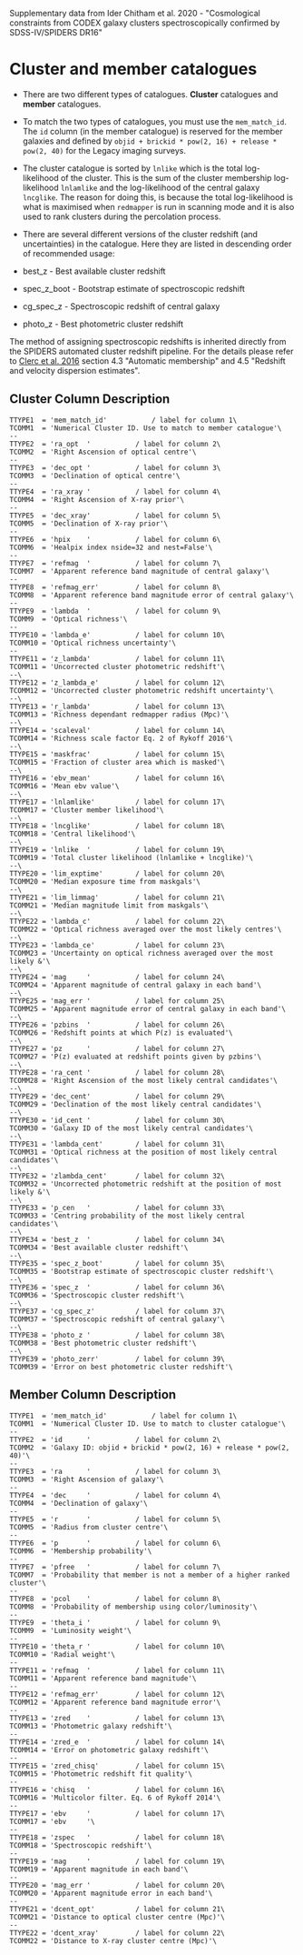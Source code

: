 Supplementary data  from Ider Chitham et al. 2020 - "Cosmological constraints from CODEX galaxy clusters spectroscopically confirmed by SDSS-IV/SPIDERS DR16"

# Cluster and member catalogues

* There are two different types of catalogues. **Cluster** catalogues and **member** catalogues. 

* To match the two types of catalogues, you must use the `mem_match_id`. The `id` column (in the member catalogue) is reserved for the member galaxies and defined by `objid + brickid * pow(2, 16) + release * pow(2, 40)` for the Legacy imaging surveys.

* The cluster catalogue is sorted by `lnlike` which is the total log-likelihood of the cluster. This is the sum of the cluster membership log-likelihood `lnlamlike` and the log-likelihood of the central galaxy `lncglike`. The reason for doing this, is because the total log-likelihood is what is maximised when `redmapper` is run in scanning mode and it is also used to rank clusters during the percolation process.

* There are several different versions of the cluster redshift (and uncertainties) in the catalogue. Here they are listed in descending order of recommended usage:

* best_z - Best available cluster redshift
* spec_z_boot - Bootstrap estimate of spectroscopic redshift
* cg_spec_z - Spectroscopic redshift of central galaxy
* photo_z - Best photometric cluster redshift

The method of assigning spectroscopic redshifts is inherited directly from the SPIDERS automated cluster redshift pipeline. For the details please refer to [Clerc et al. 2016](http://adsabs.harvard.edu/abs/2016MNRAS.463.4490C) section 4.3 "Automatic membership" and 4.5 "Redshift and velocity dispersion estimates".

## Cluster Column Description

```
TTYPE1  = 'mem_match_id'           / label for column 1\
TCOMM1  = 'Numerical Cluster ID. Use to match to member catalogue'\
--
TTYPE2  = 'ra_opt  '           / label for column 2\
TCOMM2  = 'Right Ascension of optical centre'\
--
TTYPE3  = 'dec_opt '           / label for column 3\
TCOMM3  = 'Declination of optical centre'\
--
TTYPE4  = 'ra_xray '           / label for column 4\
TCOMM4  = 'Right Ascension of X-ray prior'\
--
TTYPE5  = 'dec_xray'           / label for column 5\
TCOMM5  = 'Declination of X-ray prior'\
--
TTYPE6  = 'hpix    '           / label for column 6\
TCOMM6  = 'Healpix index nside=32 and nest=False'\
--
TTYPE7  = 'refmag  '           / label for column 7\
TCOMM7  = 'Apparent reference band magnitude of central galaxy'\
--
TTYPE8  = 'refmag_err'         / label for column 8\
TCOMM8  = 'Apparent reference band magnitude error of central galaxy'\
--
TTYPE9  = 'lambda  '           / label for column 9\
TCOMM9  = 'Optical richness'\
--
TTYPE10 = 'lambda_e'           / label for column 10\
TCOMM10 = 'Optical richness uncertainty'\
--
TTYPE11 = 'z_lambda'           / label for column 11\
TCOMM11 = 'Uncorrected cluster photometric redshift'\
--\
TTYPE12 = 'z_lambda_e'         / label for column 12\
TCOMM12 = 'Uncorrected cluster photometric redshift uncertainty'\
--\
TTYPE13 = 'r_lambda'           / label for column 13\
TCOMM13 = 'Richness dependant redmapper radius (Mpc)'\
--\
TTYPE14 = 'scaleval'           / label for column 14\
TCOMM14 = 'Richness scale factor Eq. 2 of Rykoff 2016'\
--\
TTYPE15 = 'maskfrac'           / label for column 15\
TCOMM15 = 'Fraction of cluster area which is masked'\
--\
TTYPE16 = 'ebv_mean'           / label for column 16\
TCOMM16 = 'Mean ebv value'\
--\
TTYPE17 = 'lnlamlike'          / label for column 17\
TCOMM17 = 'Cluster member likelihood'\
--\
TTYPE18 = 'lncglike'           / label for column 18\
TCOMM18 = 'Central likelihood'\
--\
TTYPE19 = 'lnlike  '           / label for column 19\
TCOMM19 = 'Total cluster likelihood (lnlamlike + lncglike)'\
--\
TTYPE20 = 'lim_exptime'        / label for column 20\
TCOMM20 = 'Median exposure time from maskgals'\
--\
TTYPE21 = 'lim_limmag'         / label for column 21\
TCOMM21 = 'Median magnitude limit from maskgals'\
--\
TTYPE22 = 'lambda_c'           / label for column 22\
TCOMM22 = 'Optical richness averaged over the most likely centres'\
--\
TTYPE23 = 'lambda_ce'          / label for column 23\
TCOMM23 = 'Uncertainty on optical richness averaged over the most likely &'\
--\
TTYPE24 = 'mag     '           / label for column 24\
TCOMM24 = 'Apparent magnitude of central galaxy in each band'\
--\
TTYPE25 = 'mag_err '           / label for column 25\
TCOMM25 = 'Apparent magnitude error of central galaxy in each band'\
--\
TTYPE26 = 'pzbins  '           / label for column 26\
TCOMM26 = 'Redshift points at which P(z) is evaluated'\
--\
TTYPE27 = 'pz      '           / label for column 27\
TCOMM27 = 'P(z) evaluated at redshift points given by pzbins'\
--\
TTYPE28 = 'ra_cent '           / label for column 28\
TCOMM28 = 'Right Ascension of the most likely central candidates'\
--\
TTYPE29 = 'dec_cent'           / label for column 29\
TCOMM29 = 'Declination of the most likely central candidates'\
--\
TTYPE30 = 'id_cent '           / label for column 30\
TCOMM30 = 'Galaxy ID of the most likely central candidates'\
--\
TTYPE31 = 'lambda_cent'        / label for column 31\
TCOMM31 = 'Optical richness at the position of most likely central candidates'\
--\
TTYPE32 = 'zlambda_cent'       / label for column 32\
TCOMM32 = 'Uncorrected photometric redshift at the position of most likely &'\
--\
TTYPE33 = 'p_cen   '           / label for column 33\
TCOMM33 = 'Centring probability of the most likely central candidates'\
--\
TTYPE34 = 'best_z  '           / label for column 34\
TCOMM34 = 'Best available cluster redshift'\
--\
TTYPE35 = 'spec_z_boot'        / label for column 35\
TCOMM35 = 'Bootstrap estimate of spectroscopic cluster redshift'\
--\
TTYPE36 = 'spec_z  '           / label for column 36\
TCOMM36 = 'Spectroscopic cluster redshift'\
--\
TTYPE37 = 'cg_spec_z'          / label for column 37\
TCOMM37 = 'Spectroscopic redshift of central galaxy'\
--\
TTYPE38 = 'photo_z '           / label for column 38\
TCOMM38 = 'Best photometric cluster redshift'\
--\
TTYPE39 = 'photo_zerr'         / label for column 39\
TCOMM39 = 'Error on best photometric cluster redshift'\
```

##  Member Column Description

```
TTYPE1  = 'mem_match_id'           / label for column 1\
TCOMM1  = 'Numerical Cluster ID. Use to match to cluster catalogue'\
--
TTYPE2  = 'id      '           / label for column 2\
TCOMM2  = 'Galaxy ID: objid + brickid * pow(2, 16) + release * pow(2, 40)'\
--
TTYPE3  = 'ra      '           / label for column 3\
TCOMM3  = 'Right Ascension of galaxy'\
--
TTYPE4  = 'dec     '           / label for column 4\
TCOMM4  = 'Declination of galaxy'\
--
TTYPE5  = 'r       '           / label for column 5\
TCOMM5  = 'Radius from cluster centre'\
--
TTYPE6  = 'p       '           / label for column 6\
TCOMM6  = 'Membership probability'\
--
TTYPE7  = 'pfree   '           / label for column 7\
TCOMM7  = 'Probability that member is not a member of a higher ranked cluster'\
--
TTYPE8  = 'pcol    '           / label for column 8\
TCOMM8  = 'Probability of membership using color/luminosity'\
--
TTYPE9  = 'theta_i '           / label for column 9\
TCOMM9  = 'Luminosity weight'\
--
TTYPE10 = 'theta_r '           / label for column 10\
TCOMM10 = 'Radial weight'\
--
TTYPE11 = 'refmag  '           / label for column 11\
TCOMM11 = 'Apparent reference band magnitude'\
--
TTYPE12 = 'refmag_err'         / label for column 12\
TCOMM12 = 'Apparent reference band magnitude error'\
--
TTYPE13 = 'zred    '           / label for column 13\
TCOMM13 = 'Photometric galaxy redshift'\
--
TTYPE14 = 'zred_e  '           / label for column 14\
TCOMM14 = 'Error on photometric galaxy redshift'\
--
TTYPE15 = 'zred_chisq'         / label for column 15\
TCOMM15 = 'Photometric redshift fit quality'\
--
TTYPE16 = 'chisq   '           / label for column 16\
TCOMM16 = 'Multicolor filter. Eq. 6 of Rykoff 2014'\
--
TTYPE17 = 'ebv     '           / label for column 17\
TCOMM17 = 'ebv     '\
--
TTYPE18 = 'zspec   '           / label for column 18\
TCOMM18 = 'Spectroscopic redshift'\
--
TTYPE19 = 'mag     '           / label for column 19\
TCOMM19 = 'Apparent magnitude in each band'\
--
TTYPE20 = 'mag_err '           / label for column 20\
TCOMM20 = 'Apparent magnitude error in each band'\
--
TTYPE21 = 'dcent_opt'          / label for column 21\
TCOMM21 = 'Distance to optical cluster centre (Mpc)'\
--
TTYPE22 = 'dcent_xray'         / label for column 22\
TCOMM22 = 'Distance to X-ray cluster centre (Mpc)'\
```
